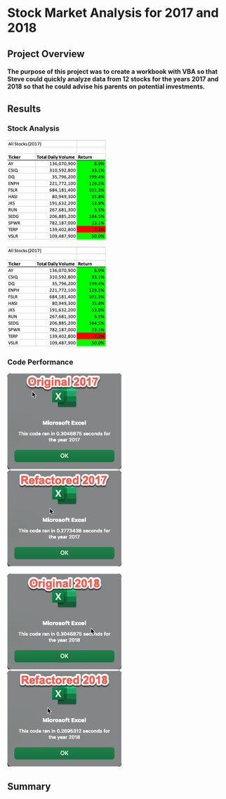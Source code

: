 # Stock Market Analysis for 2017 and 2018

## Project Overview

#### The purpose of this project was to create a workbook with VBA so that Steve could quickly analyze data from 12 stocks for the years 2017 and 2018 so that he could advise his parents on potential investments.

## Results

### Stock Analysis

![2017 Stock Analysis](https://github.com/cadejackson/stock-analysis/blob/main/Resources/2017%20Stock%20Analysis.png)

![2018 Stock Analysis](https://github.com/cadejackson/stock-analysis/blob/main/Resources/2017%20Stock%20Analysis.png)

####

### Code Performance

![Original Code 2017](https://github.com/cadejackson/stock-analysis/blob/main/Resources/Original%20Code%202017.png) ![Refactored Code 2017](https://github.com/cadejackson/stock-analysis/blob/main/Resources/Refactored%20Code%202017.png)

![Original Code 2018](https://github.com/cadejackson/stock-analysis/blob/main/Resources/Original%20Code%202018.png) ![Refactored Code 2018](https://github.com/cadejackson/stock-analysis/blob/main/Resources/Refactored%20Code%202018.png)

####

## Summary
